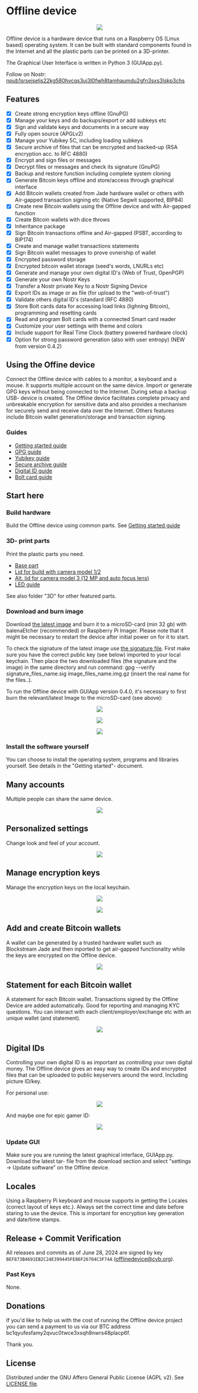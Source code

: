 
# Offline device
<p align="center"><img src="https://github.com/Offlinedevice/Offlinedevice/blob/bac3ae3b1d51cccb709c672649967c02344d325c/OfflineDevice3D.gif"></p>

Offline device is a hardware device that runs on a Raspberry OS (Linux based) operating system. It can be built with standard components found in the Internet and all the plastic parts can be printed on a 3D-printer.

The Graphical User Interface is written in Python 3 (GUIApp.py).

Follow on Nostr: [npub1srsejseljs22kg580hvcqs3uj3l0fwh8tamhaumdu2gfn3sxs3lskp3chs](https://primal.net/p/npub1srsejseljs22kg580hvcqs3uj3l0fwh8tamhaumdu2gfn3sxs3lskp3chs)

## Features

- [x] Create strong encryption keys offline (GnuPG)
- [x] Manage your keys and do backups/export or add subkeys etc
- [x] Sign and validate keys and documents in a secure way
- [x] Fully open source (APGLv2)
- [x] Manage your Yubikey 5C, including loading subkeys
- [x] Secure archive of files that can be encrypted and backed-up (RSA encryption acc. to RFC 4880)
- [x] Encrypt and sign files or messages 
- [x] Decrypt files or messages and check its signature (GnuPG)
- [x] Backup and restore function including complete system cloning
- [x] Generate Bitcoin keys offline and store/access through graphical interface
- [x] Add Bitcoin wallets created from Jade hardware wallet or others with Air-gapped transaction signing etc (Native Segwit supported, BIP84)
- [x] Create new Bitcoin wallets using the Offline device and with Air-gapped function
- [x] Create Bitcoin wallets with dice throws
- [x] Inheritance package
- [x] Sign Bitcoin transactions offline and Air-gapped (PSBT, according to BIP174)
- [x] Create and manage wallet transactions statements 
- [x] Sign Bitcoin wallet messages to prove ovnership of wallet 
- [x] Encrypted password storage
- [x] Encrypted bitcoin wallet storage (seed's words, LNURLs etc) 
- [x] Generate and manage your own digital ID's (Web of Trust, OpenPGP)
- [x] Generate your own Nostr Keys
- [x] Transfer a Nostr private Key to a Nostr Signing Device
- [x] Export IDs as image or as file (for upload to the "web-of-trust")
- [x] Validate others digital ID's (standard (RFC 4880)
- [x] Store Bolt cards data for accessing load links (lighning Bitcoin), programming and resetting cards
- [x] Read and program Bolt cards with a connected Smart card reader
- [x] Customize your user settings with theme and colors
- [x] Include support for Real Time Clock (battery powered hardware clock)
- [x] Option for strong password generation (also with user entropy) (NEW from version 0.4.2)

## Using the Offine device

Connect the Offline device with cables to a monitor, a keyboard and a mouse. It supports multiple account on the same device. Import or generate GPG keys without being connected to the Internet. During setup a backup USB- device is created. The Offline device facilitates complete privacy and unbreakable encryption for sensitive data and also provides a mechanism for securely send and receive data over the Internet. Others features include Bitcoin wallet generation/storage and transaction signing.

### Guides

* [Getting started guide](https://github.com/Offlinedevice/Offlinedevice/blob/057806e96a671aa06b3eac34bdbc17a77e54d67b/help/getstartedHelp.txt)
* [GPG guide](https://github.com/Offlinedevice/Offlinedevice/blob/e34fb841eac5e7634a74db3f75f62b0f8ab91fca/help/gpgHelp.txt)
* [Yubikey guide](https://github.com/Offlinedevice/project/blob/291037e6e33de97521e22a7abb742123ab7c2843/help/yubikeyHelp.txt)
* [Secure archive guide](https://github.com/Offlinedevice/project/blob/291037e6e33de97521e22a7abb742123ab7c2843/help/securearchiveHelp.txt)
* [Digital ID guide](https://github.com/Offlinedevice/project/blob/291037e6e33de97521e22a7abb742123ab7c2843/help/digitalIDHelp.txt)
* [Bolt card guide](https://github.com/Offlinedevice/Offlinedevice/blob/e34fb841eac5e7634a74db3f75f62b0f8ab91fca/help/boltcardHelp.txt)

## Start here
### Build hardware
Build the Offline device using common parts. See [Getting started guide](https://github.com/Offlinedevice/Offlinedevice/blob/057806e96a671aa06b3eac34bdbc17a77e54d67b/help/getstartedHelp.txt)

### 3D- print parts 
Print the plastic parts you need.
* [Base part](https://github.com/Offlinedevice/Offlinedevice/blob/c830ffdbb2a946e84a4a98436ece2bb4b4ff8ee4/3D/PIzerobox/PIzeroBoxRoundedwithCamera.stl)
* [Lid for build with camera model 1/2](https://github.com/Offlinedevice/Offlinedevice/blob/c830ffdbb2a946e84a4a98436ece2bb4b4ff8ee4/3D/PIzerobox/LidPIzeroBoxwithCameraModel_1_and_2.stl)
* [Alt. lid for camera model 3 (12 MP and auto focus lens)](https://github.com/Offlinedevice/Offlinedevice/blob/c830ffdbb2a946e84a4a98436ece2bb4b4ff8ee4/3D/PIzerobox/LidPIzeroBoxwithCameraModel3.stl)
* [LED guide](https://github.com/Offlinedevice/Offlinedevice/blob/c830ffdbb2a946e84a4a98436ece2bb4b4ff8ee4/3D/PIzerobox/LEDguide.stl)

See also folder "3D" for other featured parts.

### Download and burn image
Download [the latest image](https://www.mediafire.com/file/p9zmt4qxnmlotf6/OfflineDevice_0_4_4_Pi2W.img.gz/file) and burn it to a microSD-card (min 32 gb) with balenaEtcher (recommended) or Raspberry Pi Imager. Please note that it might be necessary to restart the device after initial power on for it to start.

To check the signature of the latest image use [the signature file](https://www.mediafire.com/file/5wfyfqt8bedsw19/OfflineDevice_0_4_4_Pi2W.img.gz.sig/file). First make sure you have the correct public key (see below) imported to your local keychain. Then place the two downloaded files (the signature and the image) in the same directory and run command: gpg --verify signature_files_name.sig image_files_name.img.gz (insert the real name for the files..).

To run the Offline device with GUIApp version 0.4.0, it's necessary to first burn the relevant/latest Image to the microSD-card (see above):

<p align="center"><img src="https://github.com/Offlinedevice/project/blob/291037e6e33de97521e22a7abb742123ab7c2843/balenaEtcher_screenshot.PNG"></p>

<p align="center"><img src="https://github.com/Offlinedevice/project/blob/291037e6e33de97521e22a7abb742123ab7c2843/Raspberry_Pi_imager.PNG"></p>

<p align="center"><img src="https://github.com/Offlinedevice/project/blob/291037e6e33de97521e22a7abb742123ab7c2843/Raspberry_Pi_imager_Use_custom.PNG"></p>

### Install the software yourself
You can choose to install the operating system, programs and libraries yourself. See details in the "Getting started"- document. 

## Many accounts
Multiple people can share the same device. 

<p align="center"><img src="https://github.com/Offlinedevice/Offlinedevice/blob/24983000ea314ff8c1ae10c5c0f86ceefee5acb8/Multiple_accounts.JPG"></p>

## Personalized settings
Change look and feel of your account. 

<p align="center"><img src="https://github.com/Offlinedevice/Offlinedevice/blob/7a977ce4c080ca685e4d9f3b3a0b47ce3544cad8/Settings_screenshot.png"></p>

## Manage encryption keys
Manage the encryption keys on the local keychain. 

<p align="center"><img src="https://github.com/Offlinedevice/Offlinedevice/blob/690bbbc3bd5d7f13e14d1bdd59786dc39a22e526/GPG_compact044.jpg"></p>

<p align="center"><img src="https://github.com/Offlinedevice/Offlinedevice/blob/7fe51c74bd154c4e46089281617a19783bcfaa3d/ViewKey_v0_4_5_DEMO.JPG"></p>

## Add and create Bitcoin wallets
A wallet can be generated by a trusted hardware wallet such as Blockstream Jade and then inported to get air-gapped functionality while the keys are encrypted on the Offline device. 

<p align="center"><img src="https://github.com/Offlinedevice/Offlinedevice/blob/825b7a1e2841eee8a0a62df85680b776251257ac/BitcoinWallet_Demo044.jpg"></p>

## Statement for each Bitcoin wallet
A statement for each Bitcoin wallet. Transactions signed by the Offline Device are added automatically. Good for reporting and managing KYC questions. You can interact with each client/employer/exchange etc with an unique wallet (and statement).  

<p align="center"><img src="https://github.com/Offlinedevice/Offlinedevice/blob/67f4b982cd9f29e2814f1f9446354b705cd52dd5/Example_wallet_statement.jpg"></p>

## Digital IDs
Controlling your own digital ID is as important as controlling your own digital money. The Offline device gives an easy way to create IDs and encrypted files that can be uploaded to public keyservers around the word. Including picture ID/key. 

For personal use:
<p align="center"><img src="https://github.com/Offlinedevice/Offlinedevice/blob/c0d7a2a3463dd7f58e6bc44cba59d105d26ab20c/ID_Karin_Demo.JPG"></p>

And maybe one for epic gamer ID:
<p align="center"><img src="https://github.com/Offlinedevice/project/blob/291037e6e33de97521e22a7abb742123ab7c2843/ID_gamer_demo.png"></p>

### Update GUI
Make sure you are running the latest graphical interface, GUIApp.py. Download the latest tar- file from the download section and select "settings -> Update software" on the Offline device. 

## Locales

Using a Raspberry Pi keyboard and mouse supports in getting the Locales (correct layout of keys etc.). Always set the correct time and date before staring to use the device. This is important for encryption key generation and date/time stamps. 

## Release + Commit Verification

All releases and commits as of June 28, 2024 are signed by key `BEF873B4691EB2C24E399445FE86F26704C3F74A` (offlinedevice@cyb.org).

### Past Keys
None.

## Donations
If you'd like to help us with the cost of running the Offline device project you can send a payment to us via our BTC address bc1qyufesfamy2qvuc0twce3xsqh8nwrs48placp6f.

Thank you.

## License

Distributed under the GNU Affero General Public License (AGPL v2). See [LICENSE file](LICENSE).

